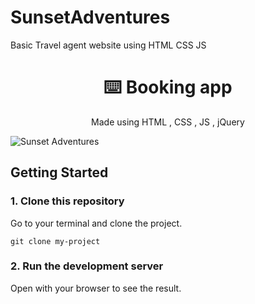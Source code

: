 # SunsetAdventures
Basic Travel agent website using HTML CSS JS

<div align="center">
  <h1>⌨️   Booking app  </h1>
  <p>Made using  HTML , CSS , JS , jQuery </p>
</div>

![Sunset Adventures](https://github.com/Lakshya-GG/SunsetAdventures)

## Getting Started

### 1. Clone this repository

Go to your terminal and clone the project.

```
git clone my-project
```


### 2. Run the development server



Open with your browser to see the result.

